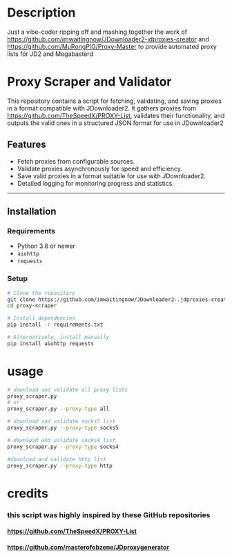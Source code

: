 # Description
Just a vibe-coder ripping off and mashing together the work of https://github.com/imwaitingnow/JDownloader2-jdproxies-creator and https://github.com/MuRongPIG/Proxy-Master to provide automated proxy lists for JD2 and Megabasterd


# Proxy Scraper and Validator

This repository contains a script for fetching, validating, and saving proxies in a format compatible with JDownloader2.
It gathers proxies from https://github.com/TheSpeedX/PROXY-List, validates their functionality,
and outputs the valid ones in a structured JSON format for use in JDownloader2

## Features

- Fetch proxies from configurable sources.
- Validate proxies asynchronously for speed and efficiency.
- Save valid proxies in a format suitable for use with JDownloader2.
- Detailed logging for monitoring progress and statistics.

---

## Installation

### Requirements
- Python 3.8 or newer
- `aiohttp`
- `requests`

### Setup

```bash
# Clone the repository
git clone https://github.com/imwaitingnow/JDownloader2-.jdproxies-creator.git
cd proxy-scraper

# Install dependencies
pip install -r requirements.txt

# Alternatively, install manually
pip install aiohttp requests
```
# usage
````bash
# download and validate all proxy lists
proxy_scraper.py 
# or 
proxy_scraper.py --proxy-type all
````
````bash
# download and validate socks5 list
proxy_scraper.py --proxy-type socks5
````
````bash
# download and validate socks4 list
proxy_scraper.py --proxy-type socks4
````
````bash 
#download and validate http list
proxy_scraper.py --proxy-type http
````
# credits
### this script was highly inspired by these GitHub repositories
#### https://github.com/TheSpeedX/PROXY-List
#### https://github.com/masterofobzene/JDproxygenerator
